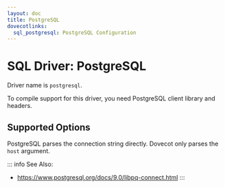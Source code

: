 ```yaml
---
layout: doc
title: PostgreSQL
dovecotlinks:
  sql_postgresql: PostgreSQL Configuration
---
```


# SQL Driver: PostgreSQL

Driver name is `postgresql`.

To compile support for this driver, you need PostgreSQL client library and
headers.

## Supported Options

PostgreSQL parses the connection string directly. Dovecot only parses the
`host` argument.

::: info
See Also:
* https://www.postgresql.org/docs/9.0/libpq-connect.html
:::
